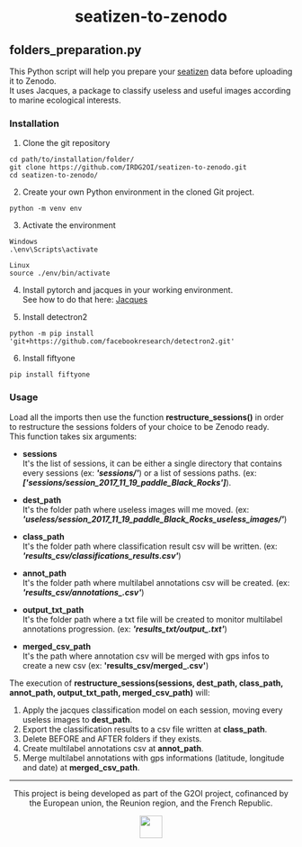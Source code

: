 <div align="center">

# seatizen-to-zenodo

</div>

## folders_preparation.py

This Python script will help you prepare your [seatizen](https://ocean-indien.ifremer.fr/Projets/Innovations-technologiques/SEATIZEN-2020-2022) data before uploading it to Zenodo. <br/>
It uses Jacques, a package to classify useless and useful images according to marine ecological interests.

### Installation

1. Clone the git repository
```
cd path/to/installation/folder/
git clone https://github.com/IRDG2OI/seatizen-to-zenodo.git
cd seatizen-to-zenodo/
```
2. Create your own Python environment in the cloned Git project.
```
python -m venv env
```
3. Activate the environment
```
Windows
.\env\Scripts\activate

Linux
source ./env/bin/activate
```
4. Install pytorch and jacques in your working environment. </br>
See how to do that here: [Jacques](https://github.com/6tronl/jacques/tree/v0.2.1)

5. Install detectron2
```
python -m pip install 'git+https://github.com/facebookresearch/detectron2.git'
```
6. Install fiftyone
```
pip install fiftyone
```

### Usage
Load all the imports then use the function **restructure_sessions()** in order to restructure the sessions folders of your choice to be Zenodo ready. <br/>
This function takes six arguments:
- **sessions** <br/>
It's the list of sessions, it can be either a single directory that contains every sessions (ex: ***'sessions/'***) or a list of sessions paths. (ex: ***['sessions/session_2017_11_19_paddle_Black_Rocks']***).

- **dest_path** <br/>
It's the folder path where useless images will me moved. (ex: ***'useless/session_2017_11_19_paddle_Black_Rocks_useless_images/'***)

- **class_path** <br/>
It's the folder path where classification result csv will be written. (ex: ***'results_csv/classifications_results.csv'***)

- **annot_path** <br/>
It's the folder path where multilabel annotations csv will be created. (ex: ***'results_csv/annotations_.csv'***)

- **output_txt_path** <br/>
It's the folder path where a txt file will be created to monitor multilabel annotations progression. (ex: ***'results_txt/output_.txt'***)

- **merged_csv_path** <br/>
It's the path where annotation csv will be merged with gps infos to create a new csv (ex: **'results_csv/merged_.csv'**)

The execution of **restructure_sessions(sessions, dest_path, class_path, annot_path, output_txt_path, merged_csv_path)** will:
1. Apply the jacques classification model on each session, moving every useless images to **dest_path**.
2. Export the classification results to a csv file written at **class_path**.
3. Delete BEFORE and AFTER folders if they exists.
4. Create multilabel annotations csv at **annot_path**.
5. Merge multilabel annotations with gps informations (latitude, longitude and date) at **merged_csv_path**.

---
<div align="center">

This project is being developed as part of the G2OI project, cofinanced by the European union, the Reunion region, and the French Republic.

<img src="https://github.com/alexandreBoy/seatizen-to-zenodo/blob/main/docs/logos_partenaires.png?raw=True" height="40px">

</div>